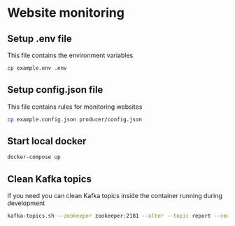 # Website monitoring

## Setup .env file

This file contains the environment variables

```bash
cp example.env .env
```

## Setup config.json file

This file contains rules for monitoring websites

```bash
cp example.config.json producer/config.json
```

## Start local docker

```bash
docker-compose up
```

## Clean Kafka topics

If you need you can clean Kafka topics inside the container running during development

```bash
kafka-topics.sh --zookeeper zookeeper:2181 --alter --topic report --config retention.ms=1000
```
